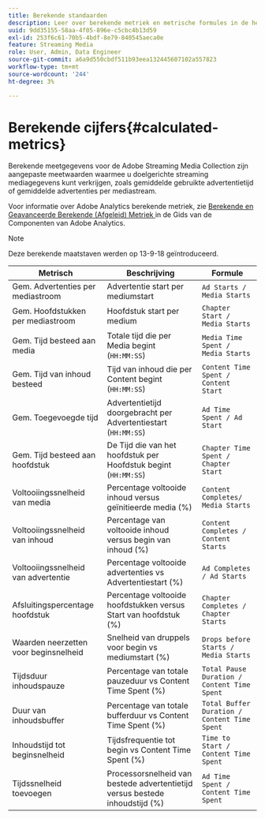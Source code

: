 ```yaml
---
title: Berekende standaarden
description: Leer over berekende metriek en metrische formules in de het stromen Inzameling van Media.
uuid: 9dd35155-58aa-4f05-896e-c5cbc4b13d59
exl-id: 253f6c61-70b5-4bdf-8e79-840545aeca0e
feature: Streaming Media
role: User, Admin, Data Engineer
source-git-commit: a6a9d550cbdf511b93eea132445607102a557823
workflow-type: tm+mt
source-wordcount: '244'
ht-degree: 3%

---
```


# Berekende cijfers{#calculated-metrics}

Berekende meetgegevens voor de Adobe Streaming Media Collection zijn aangepaste meetwaarden waarmee u doelgerichte streaming mediagegevens kunt verkrijgen, zoals gemiddelde gebruikte advertentietijd of gemiddelde advertenties per mediastream.

Voor informatie over Adobe Analytics berekende metriek, zie [ Berekende en Geavanceerde Berekende (Afgeleid) Metriek ](https://experienceleague.adobe.com/docs/analytics/components/calculated-metrics/cm-overview.html?lang=nl-NL) in de Gids van de Componenten van Adobe Analytics.

>[!NOTE]
>
>Deze berekende maatstaven werden op 13-9-18 geïntroduceerd.

| Metrisch | Beschrijving | Formule |
|---|---|---|
| Gem. Advertenties per mediastroom | Advertentie start per mediumstart | `Ad Starts / Media Starts` |
| Gem. Hoofdstukken per mediastroom | Hoofdstuk start per medium | `Chapter Start / Media Starts` |
| Gem. Tijd besteed aan media | Totale tijd die per Media begint (`HH:MM:SS`) | `Media Time Spent / Media Starts` |
| Gem. Tijd van inhoud besteed | Tijd van inhoud die per Content begint (`HH:MM:SS`) | `Content Time Spent / Content Start` |
| Gem. Toegevoegde tijd | Advertentietijd doorgebracht per Advertentiestart (`HH:MM:SS`) | `Ad Time Spent / Ad Start` |
| Gem. Tijd besteed aan hoofdstuk | De Tijd die van het hoofdstuk per Hoofdstuk begint (`HH:MM:SS`) | `Chapter Time Spent / Chapter Start` |
| Voltooiingssnelheid van media | Percentage voltooide inhoud versus geïnitieerde media (%) | `Content Completes/ Media Starts` |
| Voltooiingssnelheid van inhoud | Percentage van voltooide inhoud versus begin van inhoud (%) | `Content Completes / Content Starts` |
| Voltooiingssnelheid van advertentie | Percentage voltooide advertenties vs Advertentiestart (%) | `Ad Completes / Ad Starts` |
| Afsluitingspercentage hoofdstuk | Percentage voltooide hoofdstukken versus Start van hoofdstuk (%) | `Chapter Completes / Chapter Starts` |
| Waarden neerzetten voor beginsnelheid | Snelheid van druppels voor begin vs mediumstart (%) | `Drops before Starts / Media Starts` |
| Tijdsduur inhoudspauze | Percentage van totale pauzeduur vs Content Time Spent (%) | `Total Pause Duration / Content Time Spent` |
| Duur van inhoudsbuffer | Percentage van totale bufferduur vs Content Time Spent (%) | `Total Buffer Duration / Content Time Spent` |
| Inhoudstijd tot beginsnelheid | Tijdsfrequentie tot begin vs Content Time Spent (%) | `Time to Start / Content Time Spent` |
| Tijdssnelheid toevoegen | Processorsnelheid van bestede advertentietijd versus bestede inhoudstijd (%) | `Ad Time Spent / Content Time Spent` |
